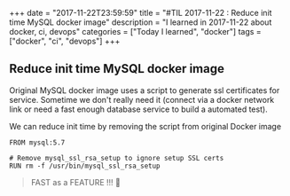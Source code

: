 +++
date = "2017-11-22T23:59:59"
title = "#TIL 2017-11-22 : Reduce init time MySQL docker image"
description = "I learned in 2017-11-22 about docker, ci, devops"
categories = ["Today I learned", "docker"]
tags = ["docker", "ci", "devops"]
+++



## Reduce init time MySQL docker image

Original MySQL docker image uses a script to generate ssl certificates for service. Sometime we don't really need it (connect via a docker network link or need a fast enough database service to build a automated test).

We can reduce init time by removing the script from original Docker image

```
FROM mysql:5.7

# Remove mysql_ssl_rsa_setup to ignore setup SSL certs
RUN rm -f /usr/bin/mysql_ssl_rsa_setup
```

> FAST as a FEATURE !!! 🚀

